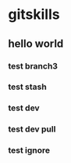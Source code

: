 # gitskills

## hello world

### test branch3

### test stash

### test dev

### test dev pull

### test ignore